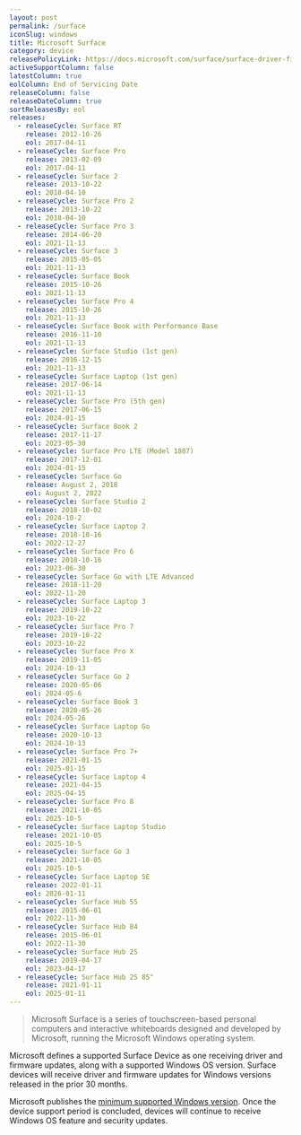 ```yaml
---
layout: post
permalink: /surface
iconSlug: windows
title: Microsoft Surface
category: device
releasePolicyLink: https://docs.microsoft.com/surface/surface-driver-firmware-lifecycle-support
activeSupportColumn: false
latestColumn: true
eolColumn: End of Servicing Date
releaseColumn: false
releaseDateColumn: true
sortReleasesBy: eol
releases:
  - releaseCycle: Surface RT
    release: 2012-10-26
    eol: 2017-04-11
  - releaseCycle: Surface Pro
    release: 2013-02-09
    eol: 2017-04-11
  - releaseCycle: Surface 2
    release: 2013-10-22
    eol: 2018-04-10
  - releaseCycle: Surface Pro 2
    release: 2013-10-22
    eol: 2018-04-10
  - releaseCycle: Surface Pro 3
    release: 2014-06-20
    eol: 2021-11-13
  - releaseCycle: Surface 3
    release: 2015-05-05
    eol: 2021-11-13
  - releaseCycle: Surface Book
    release: 2015-10-26
    eol: 2021-11-13
  - releaseCycle: Surface Pro 4
    release: 2015-10-26
    eol: 2021-11-13
  - releaseCycle: Surface Book with Performance Base
    release: 2016-11-10
    eol: 2021-11-13
  - releaseCycle: Surface Studio (1st gen)
    release: 2016-12-15
    eol: 2021-11-13
  - releaseCycle: Surface Laptop (1st gen)
    release: 2017-06-14
    eol: 2021-11-13
  - releaseCycle: Surface Pro (5th gen)
    release: 2017-06-15
    eol: 2024-01-15
  - releaseCycle: Surface Book 2
    release: 2017-11-17
    eol: 2023-05-30
  - releaseCycle: Surface Pro LTE (Model 1807)
    release: 2017-12-01
    eol: 2024-01-15
  - releaseCycle: Surface Go
    release: August 2, 2018
    eol: August 2, 2022
  - releaseCycle: Surface Studio 2
    release: 2018-10-02
    eol: 2024-10-2
  - releaseCycle: Surface Laptop 2
    release: 2018-10-16
    eol: 2022-12-27
  - releaseCycle: Surface Pro 6
    release: 2018-10-16
    eol: 2023-06-30
  - releaseCycle: Surface Go with LTE Advanced
    release: 2018-11-20
    eol: 2022-11-20
  - releaseCycle: Surface Laptop 3
    release: 2019-10-22
    eol: 2023-10-22
  - releaseCycle: Surface Pro 7
    release: 2019-10-22
    eol: 2023-10-22
  - releaseCycle: Surface Pro X
    release: 2019-11-05
    eol: 2024-10-13
  - releaseCycle: Surface Go 2
    release: 2020-05-06
    eol: 2024-05-6
  - releaseCycle: Surface Book 3
    release: 2020-05-26
    eol: 2024-05-26
  - releaseCycle: Surface Laptop Go
    release: 2020-10-13
    eol: 2024-10-13
  - releaseCycle: Surface Pro 7+
    release: 2021-01-15
    eol: 2025-01-15
  - releaseCycle: Surface Laptop 4
    release: 2021-04-15
    eol: 2025-04-15
  - releaseCycle: Surface Pro 8
    release: 2021-10-05
    eol: 2025-10-5
  - releaseCycle: Surface Laptop Studio
    release: 2021-10-05
    eol: 2025-10-5
  - releaseCycle: Surface Go 3
    release: 2021-10-05
    eol: 2025-10-5
  - releaseCycle: Surface Laptop SE
    release: 2022-01-11
    eol: 2026-01-11
  - releaseCycle: Surface Hub 55
    release: 2015-06-01
    eol: 2022-11-30
  - releaseCycle: Surface Hub 84
    release: 2015-06-01
    eol: 2022-11-30
  - releaseCycle: Surface Hub 2S
    release: 2019-04-17
    eol: 2023-04-17
  - releaseCycle: Surface Hub 2S 85"
    release: 2021-01-11
    eol: 2025-01-11
---
```


> Microsoft Surface is a series of touchscreen-based personal computers and interactive whiteboards designed and developed by Microsoft, running the Microsoft Windows operating system.

Microsoft defines a supported Surface Device as one receiving driver and firmware updates, along with a supported Windows OS version. Surface devices will receive driver and firmware updates for Windows versions released in the prior 30 months. 

Microsoft publishes the [minimum supported Windows version](https://support.microsoft.com/en-gb/surface/surface-supported-operating-systems-9559cc3c-7a38-31b6-d9fb-571435e84cd1). Once the device support period is concluded, devices will continue to receive Windows OS feature and security updates.
